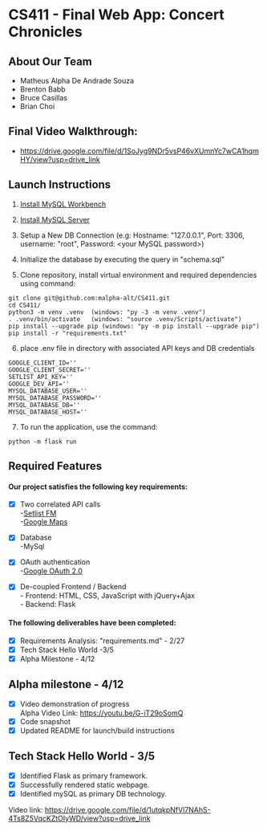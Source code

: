 # CS411 - Final Web App: Concert Chronicles
## About Our Team
* Matheus Alpha De Andrade Souza
* Brenton Babb
* Bruce Casillas
* Brian Choi

## Final Video Walkthrough:
* https://drive.google.com/file/d/1SoJyg9NDr5vsP46vXUmnYc7wCA1hqmHY/view?usp=drive_link

## Launch Instructions

1. [Install MySQL Workbench](https://dev.mysql.com/downloads/workbench/)  

2. [Install MySQL Server](https://dev.mysql.com/downloads/mysql/)   

3. Setup a New DB Connection (e.g: Hostname: "127.0.0.1", Port: 3306, username: "root", Password: \<your MySQL password\>)

4. Initialize the database by executing the query in "schema.sql"

5. Clone repository, install virtual environment and required dependencies using command:
```
git clone git@github.com:malpha-alt/CS411.git
cd CS411/
python3 -m venv .venv  (windows: "py -3 -m venv .venv")
. .venv/bin/activate   (windows: "source .venv/Scripts/activate")
pip install --upgrade pip (windows: "py -m pip install --upgrade pip")
pip install -r "requirements.txt"
```
6. place .env file in directory with associated API keys and DB credentials
```
GOOGLE_CLIENT_ID=''
GOOGLE_CLIENT_SECRET=''
SETLIST_API_KEY=''
GOOGLE_DEV_API=''
MYSQL_DATABASE_USER=''
MYSQL_DATABASE_PASSWORD=''
MYSQL_DATABASE_DB=''
MYSQL_DATABASE_HOST=''
```
7. To run the application, use the command:
```
python -m flask run
```

## Required Features
#### Our project satisfies the following key requirements:
- [x] Two correlated API calls<br>
    -[Setlist FM](https://api.setlist.fm/docs/1.0/index.html) <br>
    -[Google Maps](https://developers.google.com/maps/documentation/javascript)

- [x] Database<br>
      -MySql 
- [x] OAuth authentication<br>
      -[Google OAuth 2.0](https://developers.google.com/identity/protocols/oauth2)
- [x] De-coupled Frontend / Backend<br>
      - Frontend: HTML, CSS, JavaScript with jQuery+Ajax<br>
      - Backend: Flask

#### The following deliverables have been completed:
- [x] Requirements Analysis: "requirements.md" - 2/27
- [x] Tech Stack Hello World -3/5
- [x] Alpha Milestone - 4/12

## Alpha milestone - 4/12
  - [x] Video demonstration of progress<br>
        Alpha Video Link: https://youtu.be/G-iT29oSomQ
  - [x] Code snapshot
  - [x] Updated README for launch/build instructions
  
## Tech Stack Hello World - 3/5
  - [x] Identified Flask as primary framework.
  - [x] Successfully rendered static webpage.   
  - [x] Identified mySQL as primary DB technology.
    
Video link: https://drive.google.com/file/d/1utqkpNfVl7NAhS-4Ts8Z5VqcKZtOIyWD/view?usp=drive_link

